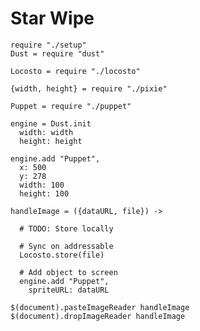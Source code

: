 Star Wipe
=========

    require "./setup"
    Dust = require "dust"
    
    Locosto = require "./locosto"

    {width, height} = require "./pixie"

    Puppet = require "./puppet"

    engine = Dust.init
      width: width
      height: height

    engine.add "Puppet",
      x: 500
      y: 278
      width: 100
      height: 100

    handleImage = ({dataURL, file}) ->

      # TODO: Store locally

      # Sync on addressable
      Locosto.store(file)

      # Add object to screen
      engine.add "Puppet",
        spriteURL: dataURL

    $(document).pasteImageReader handleImage
    $(document).dropImageReader handleImage
